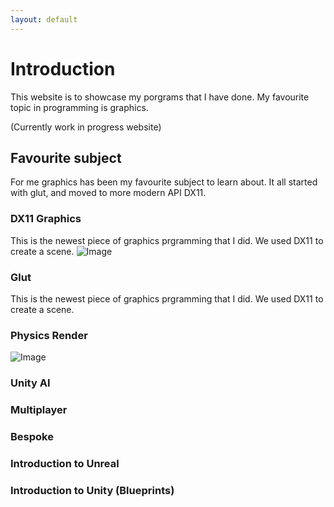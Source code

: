```yaml
---
layout: default
---
```


# Introduction
This website is to showcase my porgrams that I have done. My favourite topic in programming is graphics.

(Currently work in progress website)

## Favourite subject
For me graphics has been my favourite subject to learn about. It all started with glut, and moved to more modern API DX11.

### DX11 Graphics 
This is the newest piece of graphics prgramming that I did. We used DX11 to create a scene.
![Image](https://github.com/user-attachments/assets/b0019e32-9e9c-4b87-9c6b-6eeac1c4e1c9)

### Glut
This is the newest piece of graphics prgramming that I did. We used DX11 to create a scene.

### Physics Render
![Image](https://github.com/user-attachments/assets/22a6360d-def4-4cd1-b4e6-82091304679b)

### Unity AI

### Multiplayer

### Bespoke

### Introduction to Unreal

### Introduction to Unity (Blueprints)


